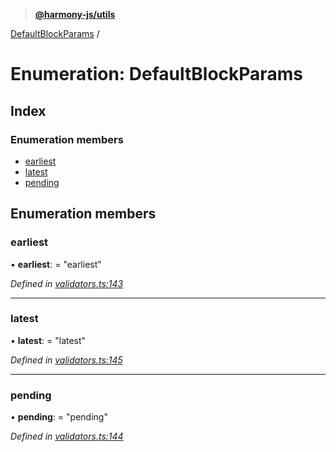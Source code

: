 > **[@harmony-js/utils](../README.md)**

[DefaultBlockParams](defaultblockparams.md) /

# Enumeration: DefaultBlockParams

## Index

### Enumeration members

* [earliest](defaultblockparams.md#earliest)
* [latest](defaultblockparams.md#latest)
* [pending](defaultblockparams.md#pending)

## Enumeration members

###  earliest

• **earliest**: = "earliest"

*Defined in [validators.ts:143](https://github.com/harmony-one/sdk/blob/3ec028a/packages/harmony-utils/src/validators.ts#L143)*

___

###  latest

• **latest**: = "latest"

*Defined in [validators.ts:145](https://github.com/harmony-one/sdk/blob/3ec028a/packages/harmony-utils/src/validators.ts#L145)*

___

###  pending

• **pending**: = "pending"

*Defined in [validators.ts:144](https://github.com/harmony-one/sdk/blob/3ec028a/packages/harmony-utils/src/validators.ts#L144)*